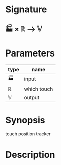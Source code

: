 # Signature
## 🏭 × ℝ ⟶ 𝕍

# Parameters

| type | name |
|------|------|
|🏭|input|
|ℝ|which touch|
|𝕍|output|

# Synopsis
touch position tracker

# Description
